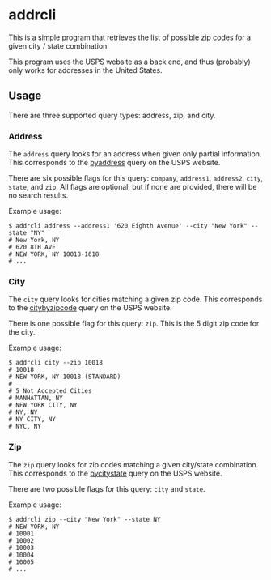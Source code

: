 # addrcli

This is a simple program that retrieves the list of possible zip codes for a given city / state combination.

This program uses the USPS website as a back end, and thus (probably) only works for addresses in the United States.


## Usage

There are three supported query types: address, zip, and city.

### Address
The `address` query looks for an address when given only partial information. This corresponds to the [byaddress](https://tools.usps.com/zip-code-lookup.htm?byaddress) query on the USPS website.

There are six possible flags for this query: `company`, `address1`, `address2`, `city`, `state`, and `zip`. All flags are optional, but if none are provided, there will be no search results.

Example usage:
```shell
$ addrcli address --address1 '620 Eighth Avenue' --city "New York" --state "NY"
# New York, NY 
# 620 8TH AVE
# NEW YORK, NY 10018-1618
# ...
```

### City
The `city` query looks for cities matching a given zip code. This corresponds to the [citybyzipcode](https://tools.usps.com/zip-code-lookup.htm?citybyzipcode) query on the USPS website.

There is one possible flag for this query: `zip`. This is the 5 digit zip code for the city.

Example usage:
```shell
$ addrcli city --zip 10018
# 10018
# NEW YORK, NY 10018 (STANDARD)
#
# 5 Not Accepted Cities
# MANHATTAN, NY
# NEW YORK CITY, NY
# NY, NY
# NY CITY, NY
# NYC, NY
```

### Zip
The `zip` query looks for zip codes matching a given city/state combination. This corresponds to the [bycitystate](https://tools.usps.com/zip-code-lookup.htm?bycitystate) query on the USPS website.

There are two possible flags for this query: `city` and `state`.

Example usage:
```shell
$ addrcli zip --city "New York" --state NY
# NEW YORK, NY
# 10001
# 10002
# 10003
# 10004
# 10005
# ...
```
